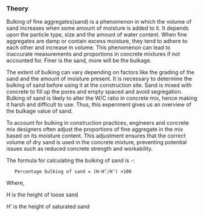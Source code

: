 ### Theory
Bulking of fine aggregates(sand) is a phenomenon in which the volume of sand increases when some amount of moisture is added to it. It depends upon the particle type, size and the amount of water content. When fine aggregates are damp or contain excess moisture, they tend to adhere to each other and increase in volume. This phenomenon can lead to inaccurate measurements and proportions in concrete mixtures if not accounted for. Finer is the sand, more will be the bulkage.  

The extent of bulking can vary depending on factors like the grading of the sand and the amount of moisture present. It is necessary to determine the bulking of sand before using it at the construction site. Sand is mixed with concrete to fill up the pores and empty spaced and avoid segregation. Bulking of sand is likely to alter the W/C ratio in concrete mix, hence making it harsh and difficult to use. Thus, this experiment gives us an overview of the bulkage value of sand. 

To account for bulking in construction practices, engineers and concrete mix designers often adjust the proportions of fine aggregate in the mix based on its moisture content. This adjustment ensures that the correct volume of dry sand is used in the concrete mixture, preventing potential issues such as reduced concrete strength and workability. 

The formula for calculating the bulking of sand is -: 

       Percentage bulking of sand = (H-H’/H’) ×100 

Where,  

H is the height of loose sand  

H’ is the height of saturated sand 